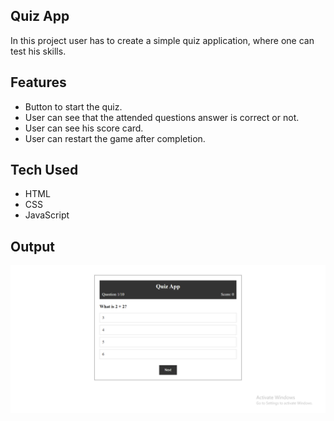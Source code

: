 ## Quiz App

In this project user has to create a simple quiz application, where one can test his skills.

## Features

- Button to start the quiz.
- User can see that the attended questions answer is correct or not.
- User can see his score card.
- User can restart the game after completion.

## Tech Used

- HTML
- CSS
- JavaScript

## Output

![expected output](./output/quizAppOutput.png)
